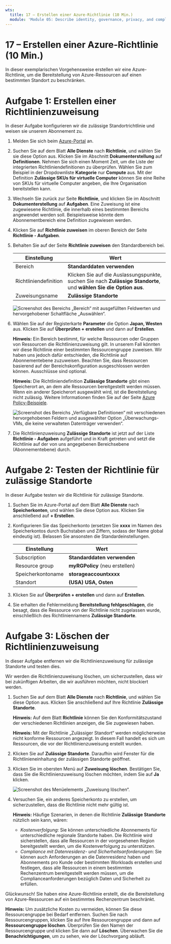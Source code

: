 ```yaml
---
wts:
  title: 17 – Erstellen einer Azure-Richtlinie (10 Min.)
  module: 'Module 05: Describe identity, governance, privacy, and compliance features'
---
```

# <a name="17---create-an-azure-policy-10-min"></a>17 – Erstellen einer Azure-Richtlinie (10 Min.)

In dieser exemplarischen Vorgehensweise erstellen wir eine Azure-Richtlinie, um die Bereitstellung von Azure-Ressourcen auf einen bestimmten Standort zu beschränken.

# <a name="task-1-create-a-policy-assignment"></a>Aufgabe 1: Erstellen einer Richtlinienzuweisung 

In dieser Aufgabe konfigurieren wir die zulässige Standortrichtlinie und weisen sie unserem Abonnement zu. 

1. Melden Sie sich beim [Azure-Portal](https://portal.azure.com) an.

2. Suchen Sie auf dem Blatt **Alle Dienste** nach **Richtlinie**, und wählen Sie sie diese Option aus. Klicken Sie im Abschnitt **Dokumenterstellung** auf **Definitionen**.  Nehmen Sie sich einen Moment Zeit, um die Liste der integrierten Richtliniendefinitionen zu überprüfen. Wählen Sie zum Beispiel in der Dropdownliste **Kategorie** nur **Compute** aus. Mit der Definition **Zulässige SKUs für virtuelle Computer** können Sie eine Reihe von SKUs für virtuelle Computer angeben, die Ihre Organisation bereitstellen kann.

3. Wechseln Sie zurück zur Seite **Richtlinie**, und klicken Sie im Abschnitt **Dokumenterstellung** auf **Aufgaben**. Eine Zuweisung ist eine zugewiesene Richtlinie, die innerhalb eines bestimmten Bereichs angewendet werden soll. Beispielsweise könnte dem Abonnementbereich eine Definition zugewiesen werden. 

4. Klicken Sie auf **Richtlinie zuweisen** im oberen Bereich der Seite **Richtlinie - Aufgaben**.

5. Behalten Sie auf der Seite **Richtlinie zuweisen** den Standardbereich bei.

      | Einstellung | Wert | 
    | --- | --- |
    | Bereich| **Standarddaten verwenden**|
    | Richtliniendefinition | Klicken Sie auf die Auslassungspunkte, suchen Sie nach **Zulässige Standorte**, und **wählen Sie die Option aus**. |
    | Zuweisungsname | **Zulässige Standorte** |
    
    ![Screenshot des Bereichs „Bereich“ mit ausgefüllten Feldwerten und hervorgehobener Schaltfläche „Auswählen“. ](../images/1402.png)
6. Wählen Sie auf der Registerkarte **Parameter** die Option **Japan, Westen** aus. Klicken Sie auf **Überprüfen + erstellen** und dann auf **Erstellen**.

    **Hinweis:** Ein Bereich bestimmt, für welche Ressourcen oder Gruppen von Ressourcen die Richtlinienzuweisung gilt. In unserem Fall könnten wir diese Richtlinie einer bestimmten Ressourcengruppe zuweisen. Wir haben uns jedoch dafür entschieden, die Richtlinie auf Abonnementebene zuzuweisen. Beachten Sie, dass Ressourcen basierend auf der Bereichskonfiguration ausgeschlossen werden können. Ausschlüsse sind optional.

    **Hinweis:** Die Richtliniendefinition **Zulässige Standorte** gibt einen Speicherort an, an dem alle Ressourcen bereitgestellt werden müssen. Wenn ein anderer Speicherort ausgewählt wird, ist die Bereitstellung nicht zulässig. Weitere Informationen finden Sie auf der Seite [Azure Policy-Beispiele](https://docs.microsoft.com/en-us/azure/governance/policy/samples/index).

   ![Screenshot des Bereichs „Verfügbare Definitionen“ mit verschiedenen hervorgehobenen Feldern und ausgewählter Option „Überwachungs-VMs, die keine verwalteten Datenträger verwenden“.](../images/1403.png)

9. Die Richtlinienzuweisung **Zulässige Standorte** ist jetzt auf der Liste **Richtlinie - Aufgaben** aufgeführt und in Kraft getreten und setzt die Richtlinie auf der von uns angegebenen Bereichsebene (Abonnementebene) durch.

# <a name="task-2-test-allowed-location-policy"></a>Aufgabe 2: Testen der Richtlinie für zulässige Standorte

In dieser Aufgabe testen wir die Richtlinie für zulässige Standorte. 

1. Suchen Sie im Azure-Portal auf dem Blatt **Alle Dienste** nach **Speicherkonten**, und wählen Sie diese Option aus. Klicken Sie anschließend auf **+ Erstellen**.

2. Konfigurieren Sie das Speicherkonto (ersetzen Sie **xxxx** im Namen des Speicherkontos durch Buchstaben und Ziffern, sodass der Name global eindeutig ist). Belassen Sie ansonsten die Standardeinstellungen. 

    | Einstellung | Wert | 
    | --- | --- |
    | Subscription | **Standarddaten verwenden** |
    | Resource group | **myRGPolicy** (neu erstellen) |
    | Speicherkontoname | **storageaccountxxxx** |
    | Standort | **(USA) USA, Osten** |

3. Klicken Sie auf **Überprüfen + erstellen** und dann auf **Erstellen**. 

4. Sie erhalten die Fehlermeldung **Bereitstellung fehlgeschlagen**, die besagt, dass die Ressource von der Richtlinie nicht zugelassen wurde, einschließlich des Richtliniennamens **Zulässige Standorte**.

# <a name="task-3-delete-the-policy-assignment"></a>Aufgabe 3: Löschen der Richtlinienzuweisung

In dieser Aufgabe entfernen wir die Richtlinienzuweisung für zulässige Standorte und testen dies. 

Wir werden die Richtlinienzuweisung löschen, um sicherzustellen, dass wir bei zukünftigen Arbeiten, die wir ausführen möchten, nicht blockiert werden.

1. Suchen Sie auf dem Blatt **Alle Dienste** nach **Richtlinie**, und wählen Sie diese Option aus. Klicken Sie anschließend auf Ihre Richtlinie **Zulässige Standorte**.

    **Hinweis:** Auf dem Blatt **Richtlinie** können Sie den Konformitätszustand der verschiedenen Richtlinien anzeigen, die Sie zugewiesen haben.

    **Hinweis:** Mit der Richtlinie „Zulässiger Standort“ werden möglicherweise nicht konforme Ressourcen angezeigt. In diesem Fall handelt es sich um Ressourcen, die vor der Richtlinienzuweisung erstellt wurden.
 
2. Klicken Sie auf **Zulässige Standorte**. Daraufhin wird Fenster für die Richtlinieneinhaltung der zulässigen Standorte geöffnet.

3. Klicken Sie im obersten Menü auf **Zuweisung löschen**. Bestätigen Sie, dass Sie die Richtlinienzuweisung löschen möchten, indem Sie auf **Ja** klicken.

   ![Screenshot des Menüelements „Zuweisung löschen“.](../images/1407.png)

4. Versuchen Sie, ein anderes Speicherkonto zu erstellen, um sicherzustellen, dass die Richtlinie nicht mehr gültig ist.

    **Hinweis:** Häufige Szenarien, in denen die Richtlinie **Zulässige Standorte** nützlich sein kann, wären: 
    - *Kostenverfolgung*: Sie können unterschiedliche Abonnements für unterschiedliche regionale Standorte haben. Die Richtlinie wird sicherstellen, dass alle Ressourcen in der vorgesehenen Region bereitgestellt werden, um die Kostenverfolgung zu unterstützen. 
    - *Compliance mit Datenresidenz- und Sicherheitsanforderungen*: Sie können auch Anforderungen an die Datenresidenz haben und Abonnements pro Kunde oder bestimmten Workloads erstellen und festlegen, dass alle Ressourcen in einem bestimmten Rechenzentrum bereitgestellt werden müssen, um die Complianceanforderungen bezüglich Daten und Sicherheit zu erfüllen.

Glückwunsch! Sie haben eine Azure-Richtlinie erstellt, die die Bereitstellung von Azure-Ressourcen auf ein bestimmtes Rechenzentrum beschränkt.

**Hinweis:** Um zusätzliche Kosten zu vermeiden, können Sie diese Ressourcengruppe bei Bedarf entfernen. Suchen Sie nach Ressourcengruppen, klicken Sie auf Ihre Ressourcengruppe und dann auf **Ressourcengruppe löschen**. Überprüfen Sie den Namen der Ressourcengruppe und klicken Sie dann auf **Löschen**. Überwachen Sie die **Benachrichtigungen**, um zu sehen, wie der Löschvorgang abläuft.
